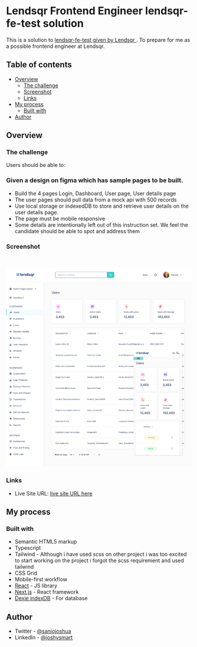 # Lendsqr Frontend Engineer lendsqr-fe-test solution

This is a solution to [lendsqr-fe-test given by Lendsqr ](https://test-assessment-lendsqr.vercel.app). To prepare for me as a possible frontend engineer at Lendsqr.

## Table of contents

- [Overview](#overview)
  - [The challenge](#the-challenge)
  - [Screenshot](#screenshot)
  - [Links](#links)
- [My process](#my-process)
  - [Built with](#built-with)
- [Author](#author)

## Overview

### The challenge

Users should be able to:

### Given a design on figma which has sample pages to be built.

- Build the 4 pages Login, Dashboard, User page, User details page
- The user pages should pull data from a mock api with 500 records
- Use local storage or indexedDB to store and retrieve user details on the user details page.
- The page must be mobile responsive
- Some details are intentionally left out of this instruction set. We feel the candidate should be able to spot and address them

### Screenshot

<br/>

![](./public/assets/images/screenshot.png)

### Links

- Live Site URL: [live site URL here](https://test-assessment-lendsqr.vercel.app)

## My process

### Built with

- Semantic HTML5 markup
- Typescript
- Tailwind - Although i have used scss on other project i was too excited to start working on the project i forgot the scss requirement and used tailwind
- CSS Grid
- Mobile-first workflow
- [React](https://reactjs.org/) - JS library
- [Next.js](https://nextjs.org/) - React framework
- [Dexie indexDB](https://dexie.org/) - For database

## Author

- Twitter - [@saniojoshua](https://www.twitter.com/saniojoshua)
- LinkedIn - [@joshysmart](https://www.linkedin.com/in/joshysmart/)
